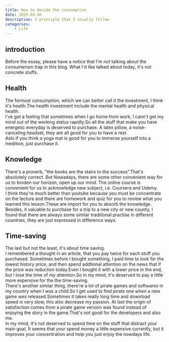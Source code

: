 ```yaml
---
title: How to decide the consumption
date: 2025-03-26
description: 3 principle that I usually follow
categories:
    - Life
---
```


## introduction

Before the essay, please have a notice that I'm not talking about the consumerism trap in this blog.
What I'd like talked about today, it's not concrete stuffs.

## Health

The formost consumption, which we can better call it the investment,
I think it's health.The health investment include the mental health and physical health.  
I've got a feeling that sometimes when I go home from work, I cann't get my mind out of the 
working status rapidly.So all the stuff that make you have energetic everyday is deserved to purchase.
A latex pillow, a noise-canceling headset, they are all good for you to have a rest.  
Aslo if you think a yoga mat is good for you to immerse yourself into a medition, just purchase it.

## Knowledge

There's a proverb, "the books are the stairs to the success".That's absolutely correct.
But Nowadays, there are some other convenient way for us to broden our horizon, open up our mind.
The online course is convenient for us to acknowledge new subject, i.e. Coursera and Udemy.  
I think they're much better than youtube because you must be concentrate on the lecture and there are homework and quiz for you to review what you learned this lesson.These are import for you to absorb the knowledge.  
Besides, it valuable to purchase for a trip to a new city or new county, I found that there are always some similar traditional practise in different countries, they are just expressed in difference ways.

## Time-saving

The last but not the least, it's about time saving.  
I remembered a thought in an article, that you pay twice for each stuff you purchased.
Sometimes before I bought something, I paid time to look for the lowest history price, and then spend addtional attention on the news that if the price was reduction today.Even I bought it with a lower price in the end, but I lose the time of my attention.So in my mind, it's deserved to pay a little more expensive for the the time-saving.  
There's another similar thing, there're a lot of pirate games and softwares in my country when I was a child.So I get used to find pirate one when a new game wes released.Sometimes it takes really long time and download speed is very slow, this also decrease my passion. At last the origin of satisfaction comes from a pirate game version was found instead of enjoying the story in the game.That's not good for the developers and also me.  
In my mind, it's not deserved to spend time on the stuff that distract your main goal, It seems that your spend money a little expensive currently, but it improves your concentration and help you just enjoy the nowdays life.
